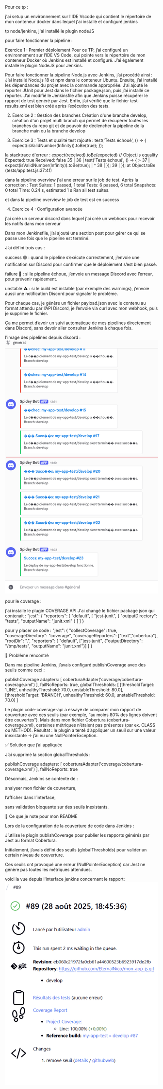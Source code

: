 Pour ce tp : 

j'ai setup un environnement sur l'IDE Vscode qui contient le répertoire de mon conteneur docker dans lequel j'ai installé et configuré jenkins

tp node/jenkins, j'ai installé le plugin nodeJS

pour faire fonctionner la pipeline : 

Exercice 1 : Premier déploiement
Pour ce TP, j’ai configuré un environnement sur l’IDE VS Code, qui pointe vers le répertoire de mon conteneur Docker où Jenkins est installé et configuré. J’ai également installé le plugin NodeJS pour Jenkins.

Pour faire fonctionner la pipeline Node.js avec Jenkins, j’ai procédé ainsi :
J’ai installé Node.js 18 et npm dans le conteneur Ubuntu. Ensuite, j’ai installé les dépendances du projet avec la commande appropriée. J’ai ajouté le reporter JUnit pour Jest dans le fichier package.json, puis j’ai installé ce reporter. J’ai modifié le Jenkinsfile afin que Jenkins puisse récupérer le rapport de test généré par Jest. Enfin, j’ai vérifié que le fichier test-results.xml est bien créé après l’exécution des tests.

2. Exercice 2 : Gestion des branches
Création d'une branche develop, création d'un projet multi branch qui permet de récupérer toutes les branches du repo git et de pouvoir de déclencher la pipeline de la branche main ou la branche develop 


3. Exercice 3 : Tests et qualité
test rajouté : 
test('Tests échoué', () => {
        expect(isValidNumber(Infinity)).toBe(true);
});

la stacktrace d'erreur : 
expect(received).toBe(expected) // Object.is equality
    Expected: true
    Received: false
      35 |
      36 |     test('Tests échoué', () =&gt; {
    &gt; 37 |         expect(isValidNumber(Infinity)).toBe(true);
         |                                         ^
      38 |     });
      39 | });
      at Object.toBe (tests/app.test.js:37:41)

dans la pipeline overview j'ai une erreur sur le job de test.
Après la correction : 
Test Suites: 1 passed, 1 total
Tests:       6 passed, 6 total
Snapshots:   0 total
Time:        0.24 s, estimated 1 s
Ran all test suites.

et dans la pipeline overview le job de test est en success

4. Exercice 4 : Configuration avancée

j'ai créé un serveur discord dans lequel j'ai créé un webhook pour recevoir les notifs dans mon serveur

Dans mon Jenkinsfile, j’ai ajouté une section post pour gérer ce qui se passe une fois que le pipeline est terminé.

J’ai défini trois cas :

success 🟢 : quand le pipeline s’exécute correctement, j’envoie une notification sur Discord pour confirmer que le déploiement s’est bien passé.

failure 🔴 : si le pipeline échoue, j’envoie un message Discord avec l’erreur, pour prévenir rapidement.

unstable ⚠️ : si le build est instable (par exemple des warnings), j’envoie aussi une notification Discord pour signaler le problème.

Pour chaque cas, je génère un fichier payload.json avec le contenu au format attendu par l’API Discord, je l’envoie via curl avec mon webhook, puis je supprime le fichier.

Ça me permet d’avoir un suivi automatique de mes pipelines directement dans Discord, sans devoir aller consulter Jenkins à chaque fois.

l'image des pipelines depuis discord : 
![Discord](images/discord.png)


pour le coverage : 

j'ai installé le plugin COVERAGE API
J'ai changé le fichier package json
qui contenait : 
"jest": {
    "reporters": [
      "default",
      [
        "jest-junit",
        {
          "outputDirectory": "tests",
          "outputName": "junit.xml"
        }
      ]
    ]
  }
  
pour y placer ce code : 
"jest": {
  "collectCoverage": true,
  "coverageDirectory": "coverage",
  "coverageReporters": ["text","cobertura"],
  "rootDir": ".",
  "reporters": [
    "default",
    ["jest-junit", {"outputDirectory": "/tmp/tests", "outputName": "junit.xml"}]
  ]
}

🎯 Problème rencontré

Dans ma pipeline Jenkins, j’avais configuré publishCoverage avec des seuils comme ceci :

publishCoverage adapters: [
    coberturaAdapter('coverage/cobertura-coverage.xml')
],
failNoReports: true,
globalThresholds: [
    [thresholdTarget: 'LINE', unhealthyThreshold: 70.0, unstableThreshold: 80.0],
    [thresholdTarget: 'BRANCH', unhealthyThreshold: 60.0, unstableThreshold: 70.0]
]


Le plugin code-coverage-api a essayé de comparer mon rapport de couverture avec ces seuils (par exemple, “au moins 80% des lignes doivent être couvertes”).
Mais dans mon fichier Cobertura (cobertura-coverage.xml), certaines métriques n’étaient pas présentes (par ex. CLASS ou METHOD). Résultat : le plugin a tenté d’appliquer un seuil sur une valeur inexistante → j’ai eu une NullPointerException.

✅ Solution que j’ai appliquée

J’ai supprimé la section globalThresholds :

publishCoverage adapters: [
    coberturaAdapter('coverage/cobertura-coverage.xml')
],
failNoReports: true


Désormais, Jenkins se contente de :

analyser mon fichier de couverture,

l’afficher dans l’interface,

sans validation bloquante sur des seuils inexistants.

📌 Ce que je note pour mon README

Lors de la configuration de la couverture de code dans Jenkins :

J’utilise le plugin publishCoverage pour publier les rapports générés par Jest au format Cobertura.

Initialement, j’avais défini des seuils (globalThresholds) pour valider un certain niveau de couverture.

Ces seuils ont provoqué une erreur (NullPointerException) car Jest ne génère pas toutes les métriques attendues.


voici la vue depuis l'interface jenkins concernant le rapport:
![jenkins_rapport](images/jenkins_rapport.png)

